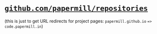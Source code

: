 # [`github.com/papermill/repositories`](https://github.com/papermill/repositories)


(this is just to get URL redirects for project pages: `papermill.github.io` `=>` `code.papermill.in`)
